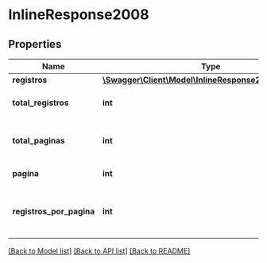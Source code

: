 # InlineResponse2008

## Properties
Name | Type | Description | Notes
------------ | ------------- | ------------- | -------------
**registros** | [**\Swagger\Client\Model\InlineResponse2006Registros[]**](InlineResponse2006Registros.md) |  | [optional] 
**total_registros** | **int** | Total de registros da pesquisa. | [optional] 
**total_paginas** | **int** | Total de páginas geradas na busca. | [optional] 
**pagina** | **int** | Página atual. | [optional] 
**registros_por_pagina** | **int** | Número de registros presentes em cada página. | [optional] 

[[Back to Model list]](../README.md#documentation-for-models) [[Back to API list]](../README.md#documentation-for-api-endpoints) [[Back to README]](../README.md)


